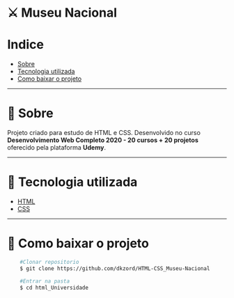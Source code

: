 # ⚔ Museu Nacional

# Indice
- [Sobre](#-sobre)
- [Tecnologia utilizada](#-tecnologia-utilizada)
- [Como baixar o projeto](#-como-baixar-o-projeto)

---

# 📜 Sobre

Projeto criado para estudo de HTML e CSS. Desenvolvido no curso **Desenvolvimento Web Completo 2020 - 20 cursos + 20 projetos** oferecido pela plataforma **Udemy**.

---

# 📘 Tecnologia utilizada

- [HTML](https://www.w3schools.com/html/)
- [CSS](https://www.w3schools.com/css/)

---

# 📁 Como baixar o projeto

```bash
    #Clonar repositorio
    $ git clone https://github.com/dkzord/HTML-CSS_Museu-Nacional

    #Entrar na pasta
    $ cd html_Universidade
```